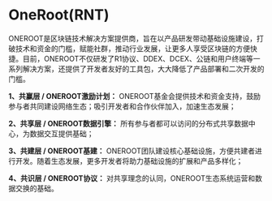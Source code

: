 # 

# OneRoot(RNT)

ONEROOT是区块链技术解决方案提供商，旨在以产品研发带动基础设施建设，打破技术和资金的门槛，赋能社群，推动行业发展，让更多人享受区块链的方便快捷。目前，ONEROOT不仅研发了R1协议、DDEX、DCEX、公链和用户终端等一系列解决方案，还提供了开发者友好的工具包，大大降低了产品部署和二次开发的门槛。

**1、共赢层 / ONEROOT激励计划：**
ONEROOT基金会提供技术和资金支持，鼓励参与者共同建设网络生态；吸引开发者和合作伙伴加入，加速生态发展； 

**2、共享层 / ONEROOT数据引擎：**
所有参与者都可以访问的分布式共享数据中心，为数据交互提供基础； 

**3、共建层 / ONEROOT基建：**
ONEROOT团队建设核心基础设施，方便共建者进行开发。随着生态发展，更多开发者将助力基础设施的扩展和产品多样化； 

**4、共识层 / ONEROOT协议：**
对共享理念的认同，ONEROOT生态系统运营和数据交换的基础。


